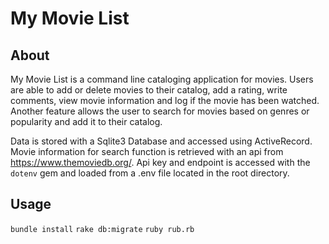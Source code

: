 # My Movie List

## About

My Movie List is a command line cataloging application for movies.
Users are able to add or delete movies to their catalog, add a rating, write comments, view movie information and log if the movie has been watched.
Another feature allows the user to search for movies based on genres or popularity and add it to their catalog.

Data is stored with a Sqlite3 Database and accessed using ActiveRecord.
Movie information for search function is retrieved with an api from https://www.themoviedb.org/.
Api key and endpoint is accessed with the `dotenv` gem and loaded from a .env file located in the root directory. 

## Usage
`bundle install`
`rake db:migrate`
`ruby rub.rb`
